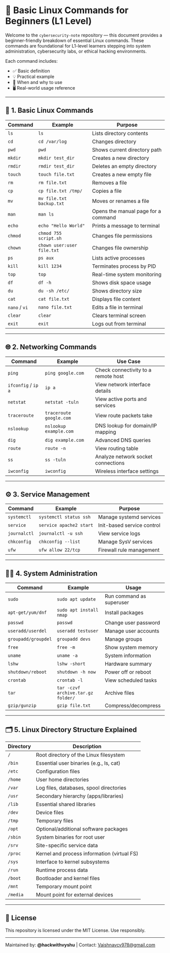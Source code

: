 # 📘 Basic Linux Commands for Beginners (L1 Level)

Welcome to the `cybersecurity-note` repository — this document provides a beginner-friendly breakdown of essential Linux commands. These commands are foundational for L1-level learners stepping into system administration, cybersecurity labs, or ethical hacking environments.

Each command includes:

* ✅ Basic definition
* 💡 Practical example
* 🎯 When and why to use
* 🖥️ Real-world usage reference

---

## 📂 1. Basic Linux Commands

| Command       | Example                    | Purpose                             |
| ------------- | -------------------------- | ----------------------------------- |
| `ls`          | `ls`                       | Lists directory contents            |
| `cd`          | `cd /var/log`              | Changes directory                   |
| `pwd`         | `pwd`                      | Shows current directory path        |
| `mkdir`       | `mkdir test_dir`           | Creates a new directory             |
| `rmdir`       | `rmdir test_dir`           | Deletes an empty directory          |
| `touch`       | `touch file.txt`           | Creates a new empty file            |
| `rm`          | `rm file.txt`              | Removes a file                      |
| `cp`          | `cp file.txt /tmp/`        | Copies a file                       |
| `mv`          | `mv file.txt backup.txt`   | Moves or renames a file             |
| `man`         | `man ls`                   | Opens the manual page for a command |
| `echo`        | `echo "Hello World"`       | Prints a message to terminal        |
| `chmod`       | `chmod 755 script.sh`      | Changes file permissions            |
| `chown`       | `chown user:user file.txt` | Changes file ownership              |
| `ps`          | `ps aux`                   | Lists active processes              |
| `kill`        | `kill 1234`                | Terminates process by PID           |
| `top`         | `top`                      | Real-time system monitoring         |
| `df`          | `df -h`                    | Shows disk space usage              |
| `du`          | `du -sh /etc/`             | Shows directory size                |
| `cat`         | `cat file.txt`             | Displays file content               |
| `nano` / `vi` | `nano file.txt`            | Edits a file in terminal            |
| `clear`       | `clear`                    | Clears terminal screen              |
| `exit`        | `exit`                     | Logs out from terminal              |

---

## 🌐 2. Networking Commands

| Command             | Example                 | Use Case                            |
| ------------------- | ----------------------- | ----------------------------------- |
| `ping`              | `ping google.com`       | Check connectivity to a remote host |
| `ifconfig` / `ip a` | `ip a`                  | View network interface details      |
| `netstat`           | `netstat -tuln`         | View active ports and services      |
| `traceroute`        | `traceroute google.com` | View route packets take             |
| `nslookup`          | `nslookup example.com`  | DNS lookup for domain/IP mapping    |
| `dig`               | `dig example.com`       | Advanced DNS queries                |
| `route`             | `route -n`              | View routing table                  |
| `ss`                | `ss -tuln`              | Analyze network socket connections  |
| `iwconfig`          | `iwconfig`              | Wireless interface settings         |

---

## ⚙️ 3. Service Management

| Command      | Example                 | Purpose                    |
| ------------ | ----------------------- | -------------------------- |
| `systemctl`  | `systemctl status ssh`  | Manage systemd services    |
| `service`    | `service apache2 start` | Init-based service control |
| `journalctl` | `journalctl -u ssh`     | View service logs          |
| `chkconfig`  | `chkconfig --list`      | Manage SysV services       |
| `ufw`        | `ufw allow 22/tcp`      | Firewall rule management   |

---

## 🧑‍💻 4. System Administration

| Command             | Example                            | Usage                    |
| ------------------- | ---------------------------------- | ------------------------ |
| `sudo`              | `sudo apt update`                  | Run command as superuser |
| `apt-get/yum/dnf`   | `sudo apt install nmap`            | Install packages         |
| `passwd`            | `passwd`                           | Change user password     |
| `useradd/userdel`   | `useradd testuser`                 | Manage user accounts     |
| `groupadd/groupdel` | `groupadd devs`                    | Manage groups            |
| `free`              | `free -m`                          | Show system memory       |
| `uname`             | `uname -a`                         | System information       |
| `lshw`              | `lshw -short`                      | Hardware summary         |
| `shutdown/reboot`   | `shutdown -h now`                  | Power off or reboot      |
| `crontab`           | `crontab -l`                       | View scheduled tasks     |
| `tar`               | `tar -czvf archive.tar.gz folder/` | Archive files            |
| `gzip/gunzip`       | `gzip file.txt`                    | Compress/decompress      |

---

## 🗂️ 5. Linux Directory Structure Explained

| Directory | Description                                 |
| --------- | ------------------------------------------- |
| `/`       | Root directory of the Linux filesystem      |
| `/bin`    | Essential user binaries (e.g., ls, cat)     |
| `/etc`    | Configuration files                         |
| `/home`   | User home directories                       |
| `/var`    | Log files, databases, spool directories     |
| `/usr`    | Secondary hierarchy (apps/libraries)        |
| `/lib`    | Essential shared libraries                  |
| `/dev`    | Device files                                |
| `/tmp`    | Temporary files                             |
| `/opt`    | Optional/additional software packages       |
| `/sbin`   | System binaries for root user               |
| `/srv`    | Site-specific service data                  |
| `/proc`   | Kernel and process information (virtual FS) |
| `/sys`    | Interface to kernel subsystems              |
| `/run`    | Runtime process data                        |
| `/boot`   | Bootloader and kernel files                 |
| `/mnt`    | Temporary mount point                       |
| `/media`  | Mount point for external devices            |

---

## 🔐 License

This repository is licensed under the MIT License. Use responsibly.

---

Maintained by: **@hackwithvyshu**  |  Contact: [Vaishnavcv978@gmail.com](mailto:Vaishnavcv978@gmail.com)
